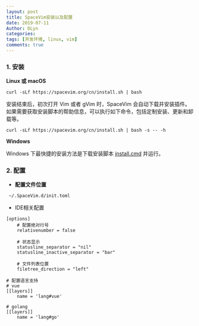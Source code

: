 ```yaml
---
layout: post
title: SpaceVim安装以及配置
date: 2019-07-11
Author: DLyn
categories: 
tags: [开发环境, linux, vim]
comments: true
---
```

### 1. 安装
**Linux 或 macOS**
```
curl -sLf https://spacevim.org/cn/install.sh | bash
```
安装结束后，初次打开 Vim 或者 gVim 时，SpaceVim 会自动下载并安装插件。
如果需要获取安装脚本的帮助信息，可以执行如下命令，包括定制安装、更新和卸载等。

```
curl -sLf https://spacevim.org/cn/install.sh | bash -s -- -h
```
**Windows**

Windows 下最快捷的安装方法是下载安装脚本 [install.cmd](https://spacevim.org/cn/install.cmd) 并运行。

### 2. 配置
- **配置文件位置**

```
 ~/.SpaceVim.d/init.toml
```
- IDE相关配置

```
[options]
    # 配置绝对行号
    relativenumber = false
    
    # 状态显示
    statusline_separator = "nil"
    statusline_inactive_separator = "bar"
    
    # 文件列表位置 
    filetree_direction = "left"

# 配置语言支持
# vue
[[layers]]
    name = 'lang#vue'
    
# golang
[[layers]]
    name = 'lang#go'
```
